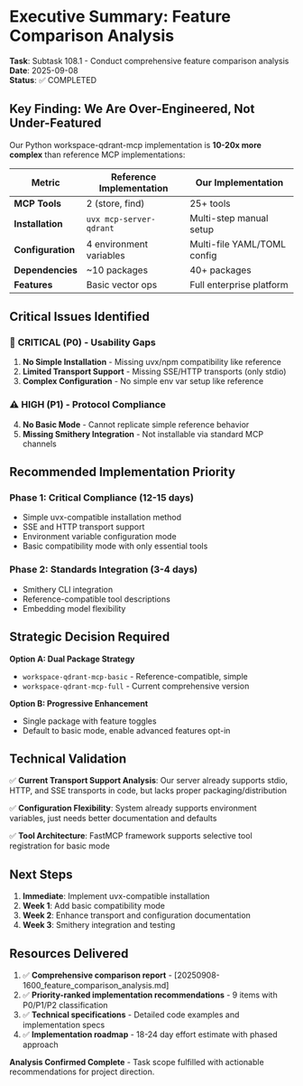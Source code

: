 # Executive Summary: Feature Comparison Analysis

**Task**: Subtask 108.1 - Conduct comprehensive feature comparison analysis  
**Date**: 2025-09-08  
**Status**: ✅ COMPLETED  

## Key Finding: We Are Over-Engineered, Not Under-Featured

Our Python workspace-qdrant-mcp implementation is **10-20x more complex** than reference MCP implementations:

| Metric | Reference Implementation | Our Implementation |
|--------|--------------------------|-------------------|
| **MCP Tools** | 2 (store, find) | 25+ tools |
| **Installation** | `uvx mcp-server-qdrant` | Multi-step manual setup |
| **Configuration** | 4 environment variables | Multi-file YAML/TOML config |
| **Dependencies** | ~10 packages | 40+ packages |
| **Features** | Basic vector ops | Full enterprise platform |

## Critical Issues Identified

### 🚨 **CRITICAL (P0) - Usability Gaps**
1. **No Simple Installation** - Missing uvx/npm compatibility like reference
2. **Limited Transport Support** - Missing SSE/HTTP transports (only stdio)
3. **Complex Configuration** - No simple env var setup like reference

### ⚠️ **HIGH (P1) - Protocol Compliance**
4. **No Basic Mode** - Cannot replicate simple reference behavior
5. **Missing Smithery Integration** - Not installable via standard MCP channels

## Recommended Implementation Priority

### **Phase 1: Critical Compliance (12-15 days)**
- Simple uvx-compatible installation method
- SSE and HTTP transport support  
- Environment variable configuration mode
- Basic compatibility mode with only essential tools

### **Phase 2: Standards Integration (3-4 days)**
- Smithery CLI integration
- Reference-compatible tool descriptions
- Embedding model flexibility

## Strategic Decision Required

**Option A: Dual Package Strategy**
- `workspace-qdrant-mcp-basic` - Reference-compatible, simple
- `workspace-qdrant-mcp-full` - Current comprehensive version

**Option B: Progressive Enhancement**
- Single package with feature toggles
- Default to basic mode, enable advanced features opt-in

## Technical Validation

✅ **Current Transport Support Analysis**: Our server already supports stdio, HTTP, and SSE transports in code, but lacks proper packaging/distribution  

✅ **Configuration Flexibility**: System already supports environment variables, just needs better documentation and defaults

✅ **Tool Architecture**: FastMCP framework supports selective tool registration for basic mode

## Next Steps

1. **Immediate**: Implement uvx-compatible installation 
2. **Week 1**: Add basic compatibility mode
3. **Week 2**: Enhance transport and configuration documentation
4. **Week 3**: Smithery integration and testing

## Resources Delivered

1. ✅ **Comprehensive comparison report** - [20250908-1600_feature_comparison_analysis.md]
2. ✅ **Priority-ranked implementation recommendations** - 9 items with P0/P1/P2 classification
3. ✅ **Technical specifications** - Detailed code examples and implementation specs
4. ✅ **Implementation roadmap** - 18-24 day effort estimate with phased approach

**Analysis Confirmed Complete** - Task scope fulfilled with actionable recommendations for project direction.